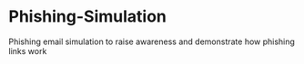 # Phishing-Simulation
Phishing email simulation to raise awareness and demonstrate how phishing links work
